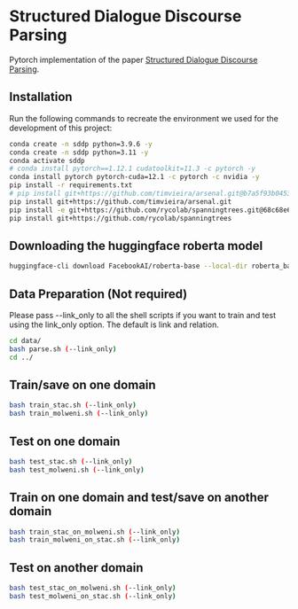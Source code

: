 # Structured Dialogue Discourse Parsing
Pytorch implementation of the paper [Structured Dialogue Discourse Parsing](https://aclanthology.org/2022.sigdial-1.32/).

## Installation
Run the following commands to recreate the environment we used for the development of this project:
```sh
conda create -n sddp python=3.9.6 -y
conda create -n sddp python=3.11 -y
conda activate sddp
# conda install pytorch==1.12.1 cudatoolkit=11.3 -c pytorch -y
conda install pytorch pytorch-cuda=12.1 -c pytorch -c nvidia -y
pip install -r requirements.txt
# pip install git+https://github.com/timvieira/arsenal.git@b7a5f93b04533236bbe297b4079256ea15812b88
pip install git+https://github.com/timvieira/arsenal.git 
pip install -e git+https://github.com/rycolab/spanningtrees.git@68c68e6f37d0951a524b901d9e84c5c1c498420e#egg=spanningtrees
pip install git+https://github.com/rycolab/spanningtrees
```

## Downloading the huggingface roberta model
```bash
huggingface-cli download FacebookAI/roberta-base --local-dir roberta_base
```

## Data Preparation (Not required)
Please pass --link_only to all the shell scripts if you want to train and test using the link_only option. The default is link and relation.
```sh
cd data/
bash parse.sh (--link_only)
cd ../
```

## Train/save on one domain
```sh
bash train_stac.sh (--link_only)
bash train_molweni.sh (--link_only)
```

## Test on one domain
```sh
bash test_stac.sh (--link_only)
bash test_molweni.sh (--link_only)
```

## Train on one domain and test/save on another domain
```sh
bash train_stac_on_molweni.sh (--link_only)
bash train_molweni_on_stac.sh (--link_only)
```

## Test on another domain
```sh
bash test_stac_on_molweni.sh (--link_only)
bash test_molweni_on_stac.sh (--link_only)
```
